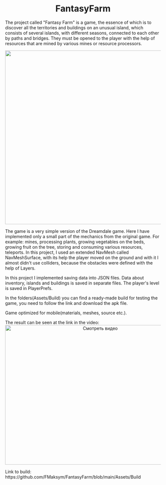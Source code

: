 <h1 align="center">
   FantasyFarm
</h1> 

   The project called "Fantasy Farm" is a game, the essence of which is to discover all the territories and buildings on an unusual island, which consists of several islands, with different seasons, connected to each other by paths and bridges. They must be opened to the player with the help of resources that are mined by various mines or resource processors. 

<p align="center"> <img src="https://github.com/FMaksym/FantasyFarm/blob/main/Assets/Media/Image%201.png" width="800" height="560"/></p>

   The game is a very simple version of the Dreamdale game. Here I have implemented only a small part of the mechanics from the original game. For example: mines, processing plants, growing vegetables on the beds, growing fruit on the tree, storing and consuming various resources, teleports. In this project, I used an extended NavMesh called NavMeshSurface, with its help the player moved on the ground and with it I almost didn't use colliders, because the obstacles were defined with the help of Layers.

</p>In this project I implemented saving data into JSON files. Data about inventory, islands and buildings is saved in separate files. The player's level is saved in PlayerPrefs.
   
   </p>In the folders(Assets/Build) you can find a ready-made build for testing the game, you need to follow the link and download the apk file. 
   
   </p>Game optimized for mobile(materials, meshes, source etc.).

</p>The result can be seen at the link in the video:
 <div align="center">
  <a href="https://www.youtube.com/watch?v=txLZUeV-SQk" >
    <img src="https://img.youtube.com/vi/txLZUeV-SQk/0.jpg" alt="Смотреть видео" width="600" height="450">
  </a>
</div>
   
   </p>Link to build:
https://github.com/FMaksym/FantasyFarm/blob/main/Assets/Build

